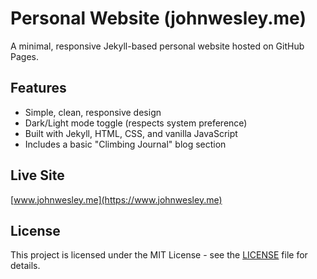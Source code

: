 # Personal Website (johnwesley.me)

A minimal, responsive Jekyll-based personal website hosted on GitHub Pages.

## Features

* Simple, clean, responsive design
* Dark/Light mode toggle (respects system preference)
* Built with Jekyll, HTML, CSS, and vanilla JavaScript
* Includes a basic "Climbing Journal" blog section

## Live Site

[www.johnwesley.me](https://www.johnwesley.me)

## License

This project is licensed under the MIT License - see the [LICENSE](LICENSE) file for details.
